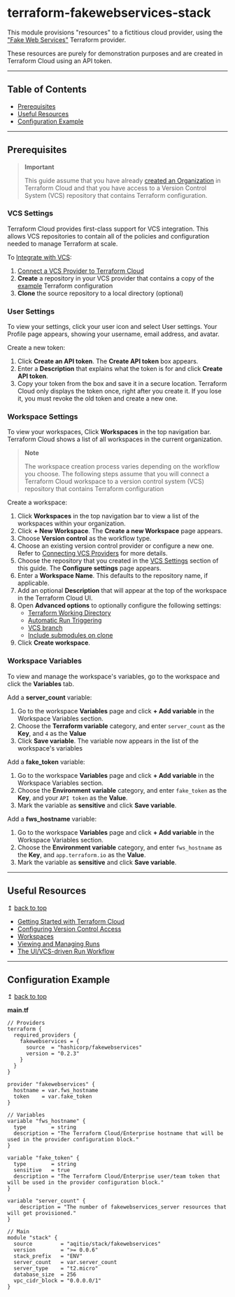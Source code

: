 # terraform-fakewebservices-stack

This module provisions "resources" to a fictitious cloud provider, using the ["Fake Web Services"](https://github.com/hashicorp/terraform-provider-fakewebservices) Terraform provider.

These resources are purely for demonstration purposes and are created in Terraform Cloud using an API token.

---

## Table of Contents
- [Prerequisites](#Prerequisites)
- [Useful Resources](#useful-resources)
- [Configuration Example](#configuration-example)

---

## Prerequisites

> **Important**
>
>This guide assume that you have already [created an Organization](https://www.terraform.io/cloud-docs/users-teams-organizations/organizations#creating-organizations) in Terraform Cloud and that you have access to a Version Control System (VCS) repository that contains Terraform configuration.

### VCS Settings
Terraform Cloud provides first-class support for VCS integration. This allows VCS repositories to contain all of the policies and configuration needed to manage Terraform at scale.

To [Integrate with VCS](https://www.terraform.io/docs/cloud/getting-started/policies.html#integrating-with-vcs):

1. [Connect a VCS Provider to Terraform Cloud](https://www.terraform.io/docs/cloud/vcs/index.html)
1. **Create** a repository in your VCS provider that contains a copy of the [example](./example/) Terraform configuration
1. **Clone** the source repository to a local directory (optional)

### User Settings
To view your settings, click your user icon and select User settings. Your Profile page appears, showing your username, email address, and avatar.

Create a new token:

1. Click **Create an API token**. The **Create API token** box appears.
1. Enter a **Description** that explains what the token is for and click **Create API token**.
1. Copy your token from the box and save it in a secure location. Terraform Cloud only displays the token once, right after you create it. If you lose it, you must revoke the old token and create a new one.

### Workspace Settings
To view your workspaces, Click **Workspaces** in the top navigation bar. Terraform Cloud shows a list of all workspaces in the current organization.

> **Note**
>
>The workspace creation process varies depending on the workflow you choose. The following steps assume that you will connect a Terraform Cloud workspace to a version control system (VCS) repository that contains Terraform configuration

Create a workspace:

1. Click **Workspaces** in the top navigation bar to view a list of the workspaces within your organization.
1. Click **+ New Workspace**. The **Create a new Workspace** page appears.
1. Choose **Version control** as the workflow type.
1. Choose an existing version control provider or configure a new one. Refer to [Connecting VCS Providers](https://www.terraform.io/cloud-docs/vcs) for more details.
1. Choose the repository that you created in the [VCS Settings](#vcs-settings) section of this guide. The **Configure settings** page appears.
1. Enter a **Workspace Name**. This defaults to the repository name, if applicable.
1. Add an optional **Description** that will appear at the top of the workspace in the Terraform Cloud UI.
1. Open **Advanced options** to optionally configure the following settings:
    * [Terraform Working Directory](https://www.terraform.io/cloud-docs/workspaces/settings#terraform-working-directory)
    * [Automatic Run Triggering](https://www.terraform.io/cloud-docs/workspaces/settings/vcs#automatic-run-triggering)
    * [VCS branch](https://www.terraform.io/cloud-docs/workspaces/settings/vcs#vcs-branch)
    * [Include submodules on clone](https://www.terraform.io/cloud-docs/workspaces/settings/vcs#include-submodules-on-clone)
1. Click **Create workspace**.

### Workspace Variables
To view and manage the workspace's variables, go to the workspace and click the **Variables** tab.

Add a **server_count** variable:

1. Go to the workspace **Variables** page and click **+ Add variable** in the Workspace Variables section.
1. Choose the **Terraform variable** category, and enter `server_count` as the **Key**, and `4` as the **Value**
1. Click **Save variable**. The variable now appears in the list of the workspace's variables

Add a **fake_token** variable:

1. Go to the workspace **Variables** page and click **+ Add variable** in the Workspace Variables section.
1. Choose the **Environment variable** category, and enter `fake_token` as the **Key**, and your `API token` as the **Value**.
1. Mark the variable as **sensitive** and click **Save variable**.

Add a **fws_hostname** variable:

1. Go to the workspace **Variables** page and click **+ Add variable** in the Workspace Variables section.
1. Choose the **Environment variable** category, and enter `fws_hostname` as the **Key**, and `app.terraform.io` as the **Value**.
1. Mark the variable as **sensitive** and click **Save variable**.

---

## Useful Resources

↥ [back to top](#table-of-contents)

- [Getting Started with Terraform Cloud](https://www.terraform.io/docs/cloud/getting-started/index.html)
- [Configuring Version Control Access](https://www.terraform.io/docs/cloud/getting-started/vcs.html)
- [Workspaces](https://www.terraform.io/cloud-docs/workspaces#workspaces)
- [Viewing and Managing Runs](https://www.terraform.io/cloud-docs/run/manage)
- [The UI/VCS-driven Run Workflow](https://www.terraform.io/cloud-docs/run/ui)

---

## Configuration Example


↥ [back to top](#table-of-contents)

**main.tf**
```hcl
// Providers
terraform {
  required_providers {
    fakewebservices = {
      source  = "hashicorp/fakewebservices"
      version = "0.2.3"
    }
  }
}

provider "fakewebservices" {
  hostname = var.fws_hostname
  token    = var.fake_token
}

// Variables
variable "fws_hostname" {
  type        = string
  description = "The Terraform Cloud/Enterprise hostname that will be used in the provider configuration block."
}

variable "fake_token" {
  type        = string
  sensitive   = true
  description = "The Terraform Cloud/Enterprise user/team token that will be used in the provider configuration block."
}

variable "server_count" {
    description = "The number of fakewebservices_server resources that will get provisioned."
}

// Main
module "stack" {
  source         = "aqitio/stack/fakewebservices"
  version        = ">= 0.0.6"
  stack_prefix   = "ENV"
  server_count   = var.server_count
  server_type    = "t2.micro"
  database_size  = 256
  vpc_cidr_block = "0.0.0.0/1"
}
```
